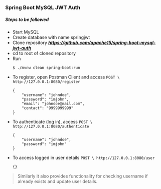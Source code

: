 ### Spring Boot MySQL JWT Auth
##### Steps to be followed

- Start MySQL
- Create database with name springjwt
- Clone repository ___https://github.com/apache15/spring-boot-mysql-jwt-auth___
- cd to root of cloned repository
- Run
    ```
    $ ./mvnw clean spring-boot:run
    ```
- To register, open Postman Client and access `POST \ http://127.0.0.1:8080/register`
    ```
    {
        "username": "johndoe",
        "password": "imjohn",
        "email": "johndoe@mail.com",
        "contact": "9999999999"
    }
    ```
- To authenticate (log in), access `POST \ http://127.0.0.1:8080/authenticate`
    ```
    {
        "username": "johndoe",
        "password": "imjohn"
    }
    ```
- To access logged in user details `POST \ http://127.0.0.1:8080/user`
    ```
    {}
    ```
> Similarly it also provides functionality for checking username if already exists and update user details.
